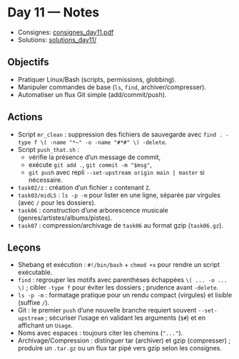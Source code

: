 # Day 11 — Notes

- Consignes: [consignes_day11.pdf](consignes_day11.pdf)
- Solutions: [solutions_day11/](solutions_day11/)

## Objectifs
- Pratiquer Linux/Bash (scripts, permissions, globbing).  
- Manipuler commandes de base (`ls`, `find`, archiver/compresser).  
- Automatiser un flux Git simple (add/commit/push).  

## Actions
- Script `mr_clean` : suppression des fichiers de sauvegarde avec `find . -type f \( -name "*~" -o -name "#*#" \) -delete`.  
- Script `push_that.sh` :  
  - vérifie la présence d’un message de commit,  
  - exécute `git add .`, `git commit -m "$msg"`,  
  - `git push` avec repli `--set-upstream origin main | master` si nécessaire.  
- `task02/z` : création d’un fichier `z` contenant `Z`.  
- `task03/midLS` : `ls -p -m` pour lister en une ligne, séparée par virgules (avec `/` pour les dossiers).  
- `task06` : construction d’une arborescence musicale (genres/artistes/albums/pistes).  
- `task07` : compression/archivage de `task06` au format gzip (`task06.gz`).  

## Leçons
- Shebang et exécution : `#!/bin/bash` + `chmod +x` pour rendre un script exécutable.  
- `find` : regrouper les motifs avec parenthèses échappées `\( ... -o ... \)` ; cibler `-type f` pour éviter les dossiers ; prudence avant `-delete`.  
- `ls -p -m` : formatage pratique pour un rendu compact (virgules) et lisible (suffixe `/`).  
- Git : le premier `push` d’une nouvelle branche requiert souvent `--set-upstream` ; sécuriser l’usage en validant les arguments (`$#`) et en affichant un `Usage`.  
- Noms avec espaces : toujours citer les chemins (`"..."`).  
- Archivage/Compression : distinguer tar (archiver) et gzip (compresser) ; produire un `.tar.gz` ou un flux tar pipé vers gzip selon les consignes.  
